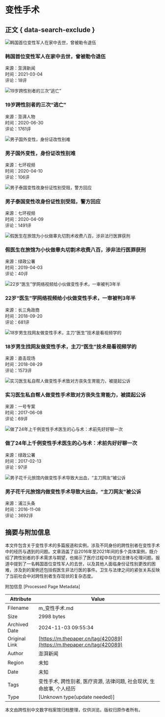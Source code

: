 # 变性手术

## 正文 { data-search-exclude }


![韩国首位变性军人在家中去世，曾被勒令退伍](https://imagecloud.thepaper.cn/thepaper/image/118/247/665.jpg?x-oss-process=image/resize,w_332)

### 韩国首位变性军人在家中去世，曾被勒令退伍
来源：澎湃新闻  
时间：2021-03-04  
评论：18评  

![19岁跨性别者的三次“逃亡”](https://imagecloud.thepaper.cn/thepaper/image/74/951/148.jpg?x-oss-process=image/resize,w_332)

### 19岁跨性别者的三次“逃亡”
来源：澎湃人物  
时间：2020-06-30  
评论：1761评  

![男子国外变性，身份证改性别难](https://imagecloud.thepaper.cn/thepaper/image/61/344/718.jpg?x-oss-process=image/resize,w_332)

### 男子国外变性，身份证改性别难
来源：七环视频  
时间：2020-04-10  
评论：106评  

![男子泰国变性改身份证性别受阻，警方回应](https://imagecloud.thepaper.cn/thepaper/image/61/290/659.jpg?x-oss-process=image/resize,w_332)

### 男子泰国变性改身份证性别受阻，警方回应
来源：七环视频  
时间：2020-04-09  
评论：1491评  

![假医生在旅馆为小伙做睾丸切割术收费八百，涉非法行医罪获刑](https://image.thepaper.cn/image/18/102/368.jpg?x-oss-process=image/resize,w_332)

### 假医生在旅馆为小伙做睾丸切割术收费八百，涉非法行医罪获刑
来源：绿政公署  
时间：2019-04-03  
评论：40评  

![22岁“医生”学网络视频给小伙做变性手术，一审被判3年半](https://image.thepaper.cn/image/10/628/577.jpg?x-oss-process=image/resize,w_332)

### 22岁“医生”学网络视频给小伙做变性手术，一审被判3年半
来源：长三角政商  
时间：2018-09-20  
评论：681评  

![18岁男生找网友做变性手术，主刀“医生”技术是看视频学的](https://image.thepaper.cn/image/9/991/478.jpg?x-oss-process=image/resize,w_332)

### 18岁男生找网友做变性手术，主刀“医生”技术是看视频学的
来源：直击现场  
时间：2018-08-29  
评论：1573评  

![实习医生私自帮人做变性手术致对方丧失生育能力，被提起公诉](https://image.thepaper.cn/image/5/814/256.jpg?x-oss-process=image/resize,w_332)

### 实习医生私自帮人做变性手术致对方丧失生育能力，被提起公诉
来源：一号专案  
时间：2017-06-08  
评论：69评  

![做了24年上千例变性手术医生的心与术：术前先好好聊一次](https://image.thepaper.cn/image/5/478/885.jpg?x-oss-process=image/resize,w_332)

### 做了24年上千例变性手术医生的心与术：术前先好好聊一次
来源：绿政公署  
时间：2017-02-13  
评论：97评  

![男子花千元旅馆内做变性手术导致大出血，“主刀网友”被公诉](https://image.thepaper.cn/image/5/259/800.jpg?x-oss-process=image/resize,w_332)

### 男子花千元旅馆内做变性手术导致大出血，“主刀网友”被公诉
来源：浦江头条  
时间：2016-11-08  
评论：3692评  

## 摘要与附加信息

<!-- tcd_abstract -->
本文件包含关于变性手术的多篇报道和实例，涉及不同身份的跨性别者在变性手术中的经历与遇到的问题。文章涵盖了自2016年至2021年间的多个具体案例，既介绍了跨性别者的手术需求与期望，也揭示了医疗过程中存在的法律与伦理问题。报道中提到了一名韩国首位变性军人的去世，以及其他人面临身份证性别更改的困难，涉及到的案例还包括假医生非法行医的事件。卫生与法律之间的紧张关系反映了当前社会中对跨性别者生存现状的复杂态度。
<!-- tcd_abstract_end -->

附加信息 [Processed Page Metadata]

| Attribute       | Value                                  |
|-----------------|----------------------------------------|
| Filename        | m_变性手术.md                             |
| Size            | 2998 bytes                           |
| Archived Date   | 2024-11-03 09:55:34                             |
| Original Link   | [https://m.thepaper.cn/tag/420089](https://m.thepaper.cn/tag/420089)                       |
| Author          | 澎湃新闻                               |
| Region          | 未知                               |
| Date            | 未知                                 |
| Tags            | 变性手术, 跨性别者, 医疗资源, 法律问题, 社会现状, 生命故事, 个人经历                                 |
| Type            | [Unknown type(update needed)]                                 |
<!-- tcd_table_end -->

本文由跨性别中文数字档案馆归档整理，仅供浏览。版权归原作者所有。
